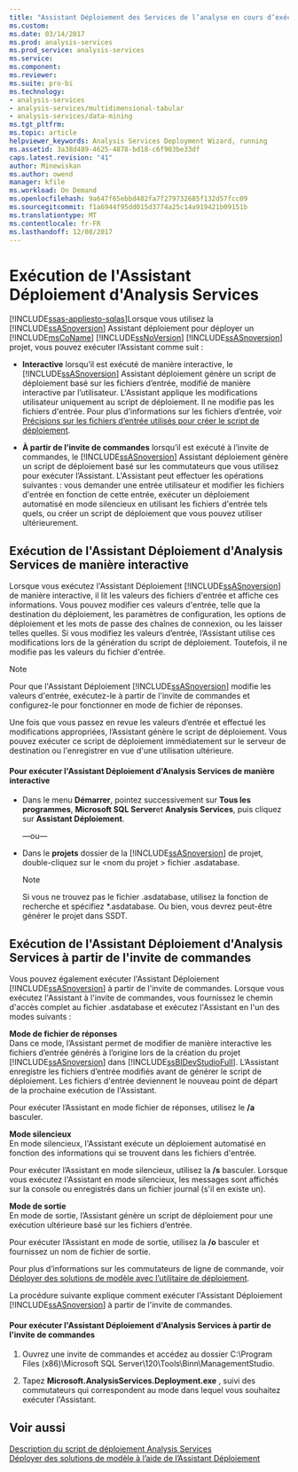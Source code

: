 ```yaml
---
title: "Assistant Déploiement des Services de l’analyse en cours d’exécution | Documents Microsoft"
ms.custom: 
ms.date: 03/14/2017
ms.prod: analysis-services
ms.prod_service: analysis-services
ms.service: 
ms.component: 
ms.reviewer: 
ms.suite: pro-bi
ms.technology:
- analysis-services
- analysis-services/multidimensional-tabular
- analysis-services/data-mining
ms.tgt_pltfrm: 
ms.topic: article
helpviewer_keywords: Analysis Services Deployment Wizard, running
ms.assetid: 3a38d489-4625-4878-bd18-c6f903be33df
caps.latest.revision: "41"
author: Minewiskan
ms.author: owend
manager: kfile
ms.workload: On Demand
ms.openlocfilehash: 9a647f65ebbd482fa7f279732685f132d57fcc09
ms.sourcegitcommit: f1a6944f95dd015d3774a25c14a919421b09151b
ms.translationtype: MT
ms.contentlocale: fr-FR
ms.lasthandoff: 12/08/2017
---
```

# <a name="running-the-analysis-services-deployment-wizard"></a>Exécution de l'Assistant Déploiement d'Analysis Services
[!INCLUDE[ssas-appliesto-sqlas](../../includes/ssas-appliesto-sqlas.md)]Lorsque vous utilisez la [!INCLUDE[ssASnoversion](../../includes/ssasnoversion-md.md)] Assistant déploiement pour déployer un [!INCLUDE[msCoName](../../includes/msconame-md.md)] [!INCLUDE[ssNoVersion](../../includes/ssnoversion-md.md)] [!INCLUDE[ssASnoversion](../../includes/ssasnoversion-md.md)] projet, vous pouvez exécuter l’Assistant comme suit :  
  
-   **Interactive** lorsqu’il est exécuté de manière interactive, le [!INCLUDE[ssASnoversion](../../includes/ssasnoversion-md.md)] Assistant déploiement génère un script de déploiement basé sur les fichiers d’entrée, modifié de manière interactive par l’utilisateur. L'Assistant applique les modifications utilisateur uniquement au script de déploiement. Il ne modifie pas les fichiers d'entrée. Pour plus d’informations sur les fichiers d’entrée, voir [Précisions sur les fichiers d’entrée utilisés pour créer le script de déploiement](../../analysis-services/multidimensional-models/deployment-script-files-input-used-to-create-deployment-script.md).  
  
-   **À partir de l’invite de commandes** lorsqu’il est exécuté à l’invite de commandes, le [!INCLUDE[ssASnoversion](../../includes/ssasnoversion-md.md)] Assistant déploiement génère un script de déploiement basé sur les commutateurs que vous utilisez pour exécuter l’Assistant. L'Assistant peut effectuer les opérations suivantes : vous demander une entrée utilisateur et modifier les fichiers d'entrée en fonction de cette entrée, exécuter un déploiement automatisé en mode silencieux en utilisant les fichiers d'entrée tels quels, ou créer un script de déploiement que vous pouvez utiliser ultérieurement.  
  
## <a name="running-the-analysis-services-deployment-wizard-interactively"></a>Exécution de l'Assistant Déploiement d'Analysis Services de manière interactive  
 Lorsque vous exécutez l'Assistant Déploiement [!INCLUDE[ssASnoversion](../../includes/ssasnoversion-md.md)] de manière interactive, il lit les valeurs des fichiers d'entrée et affiche ces informations. Vous pouvez modifier ces valeurs d'entrée, telle que la destination du déploiement, les paramètres de configuration, les options de déploiement et les mots de passe des chaînes de connexion, ou les laisser telles quelles. Si vous modifiez les valeurs d’entrée, l’Assistant utilise ces modifications lors de la génération du script de déploiement. Toutefois, il ne modifie pas les valeurs du fichier d'entrée.  
  
> [!NOTE]  
>  Pour que l'Assistant Déploiement [!INCLUDE[ssASnoversion](../../includes/ssasnoversion-md.md)] modifie les valeurs d'entrée, exécutez-le à partir de l'invite de commandes et configurez-le pour fonctionner en mode de fichier de réponses.  
  
 Une fois que vous passez en revue les valeurs d’entrée et effectué les modifications appropriées, l’Assistant génère le script de déploiement. Vous pouvez exécuter ce script de déploiement immédiatement sur le serveur de destination ou l'enregistrer en vue d'une utilisation ultérieure.  
  
#### <a name="to-run-the-analysis-services-deployment-wizard-interactively"></a>Pour exécuter l'Assistant Déploiement d'Analysis Services de manière interactive  
  
-   Dans le menu **Démarrer**, pointez successivement sur **Tous les programmes**, **Microsoft SQL Server**et **Analysis Services**, puis cliquez sur **Assistant Déploiement**.  
  
     —ou—  
  
-   Dans le **projets** dossier de la [!INCLUDE[ssASnoversion](../../includes/ssasnoversion-md.md)] de projet, double-cliquez sur le \<nom du projet > fichier .asdatabase.
    > [!NOTE]  
    >  Si vous ne trouvez pas le fichier .asdatabase, utilisez la fonction de recherche et spécifiez *.asdatabase. Ou bien, vous devrez peut-être générer le projet dans SSDT.  
  
## <a name="running-the-analysis-services-deployment-wizard-at-the-command-prompt"></a>Exécution de l'Assistant Déploiement d'Analysis Services à partir de l'invite de commandes  
 Vous pouvez également exécuter l'Assistant Déploiement [!INCLUDE[ssASnoversion](../../includes/ssasnoversion-md.md)] à partir de l'invite de commandes. Lorsque vous exécutez l'Assistant à l'invite de commandes, vous fournissez le chemin d'accès complet au fichier .asdatabase et exécutez l'Assistant en l'un des modes suivants :  
  
 **Mode de fichier de réponses**  
 Dans ce mode, l’Assistant permet de modifier de manière interactive les fichiers d’entrée générés à l’origine lors de la création du projet [!INCLUDE[ssASnoversion](../../includes/ssasnoversion-md.md)] dans [!INCLUDE[ssBIDevStudioFull](../../includes/ssbidevstudiofull-md.md)]. L’Assistant enregistre les fichiers d’entrée modifiés avant de générer le script de déploiement. Les fichiers d'entrée deviennent le nouveau point de départ de la prochaine exécution de l'Assistant.  
  
 Pour exécuter l’Assistant en mode fichier de réponses, utilisez le **/a** basculer.  
  
 **Mode silencieux**  
 En mode silencieux, l'Assistant exécute un déploiement automatisé en fonction des informations qui se trouvent dans les fichiers d'entrée.  
  
 Pour exécuter l’Assistant en mode silencieux, utilisez la **/s** basculer. Lorsque vous exécutez l'Assistant en mode silencieux, les messages sont affichés sur la console ou enregistrés dans un fichier journal (s'il en existe un).  
  
 **Mode de sortie**  
 En mode de sortie, l’Assistant génère un script de déploiement pour une exécution ultérieure basé sur les fichiers d’entrée.  
  
 Pour exécuter l’Assistant en mode de sortie, utilisez la **/o** basculer et fournissez un nom de fichier de sortie.  
  
 Pour plus d’informations sur les commutateurs de ligne de commande, voir [Déployer des solutions de modèle avec l’utilitaire de déploiement](../../analysis-services/multidimensional-models/deploy-model-solutions-with-the-deployment-utility.md).  
  
 La procédure suivante explique comment exécuter l'Assistant Déploiement [!INCLUDE[ssASnoversion](../../includes/ssasnoversion-md.md)] à partir de l'invite de commandes.  
  
#### <a name="to-run-the-analysis-services-deployment-wizard-at-the-command-prompt"></a>Pour exécuter l'Assistant Déploiement d'Analysis Services à partir de l'invite de commandes  
  
1.  Ouvrez une invite de commandes et accédez au dossier C:\Program Files (x86)\Microsoft SQL Server\120\Tools\Binn\ManagementStudio.  
  
2.  Tapez **Microsoft.AnalysisServices.Deployment.exe** , suivi des commutateurs qui correspondent au mode dans lequel vous souhaitez exécuter l'Assistant.  
  
## <a name="see-also"></a>Voir aussi  
 [Description du script de déploiement Analysis Services](../../analysis-services/multidimensional-models/understanding-the-analysis-services-deployment-script.md)   
 [Déployer des solutions de modèle à l’aide de l’Assistant Déploiement](../../analysis-services/multidimensional-models/deploy-model-solutions-using-the-deployment-wizard.md)  
  
  
